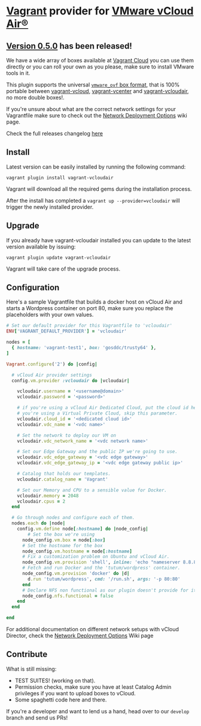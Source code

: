 [Vagrant](http://www.vagrantup.com) provider for [VMware vCloud Air®](http://vcloud.vmware.com)
=============

[Version 0.5.0](../../releases/tag/v0.5.0) has been released!
-------------

We have a wide array of boxes available at [Vagrant Cloud](https://vagrantcloud.com/gosddc) you can use them directly or you can roll your own as you please, make sure to install VMware tools in it.

This plugin supports the universal [```vmware_ovf``` box format](https://github.com/gosddc/packer-post-processor-vagrant-vmware-ovf/wiki/vmware_ovf-Box-Format), that is 100% portable between [vagrant-vcloud](https://github.com/frapposelli/vagrant-vcloud), [vagrant-vcenter](https://github.com/gosddc/vagrant-vcenter) and [vagrant-vcloudair](https://github.com/gosddc/vagrant-vcloudair), no more double boxes!.

If you're unsure about what are the correct network settings for your Vagrantfile make sure to check out the [Network Deployment Options](https://github.com/gosddc/vagrant-vcloudair/wiki/Network-Deployment-Options) wiki page.

Check the full releases changelog [here](../../releases)

Install
-------------

Latest version can be easily installed by running the following command:

```vagrant plugin install vagrant-vcloudair```

Vagrant will download all the required gems during the installation process.

After the install has completed a ```vagrant up --provider=vcloudair``` will trigger the newly installed provider.

Upgrade
-------------

If you already have vagrant-vcloudair installed you can update to the latest version available by issuing:

```vagrant plugin update vagrant-vcloudair```

Vagrant will take care of the upgrade process.

Configuration
-------------

Here's a sample Vagrantfile that builds a docker host on vCloud Air and starts a Wordpress container on port 80, make sure you replace the placeholders with your own values.

```ruby
# Set our default provider for this Vagrantfile to 'vcloudair'
ENV['VAGRANT_DEFAULT_PROVIDER'] = 'vcloudair'

nodes = [
  { hostname: 'vagrant-test1', box: 'gosddc/trusty64' },
]

Vagrant.configure('2') do |config|

  # vCloud Air provider settings
  config.vm.provider :vcloudair do |vcloudair|

    vcloudair.username = '<username@domain>'
    vcloudair.password = '<password>'

    # if you're using a vCloud Air Dedicated Cloud, put the cloud id here, if
    # you're using a Virtual Private Cloud, skip this parameter.
    vcloudair.cloud_id = '<dedicated cloud id>'
    vcloudair.vdc_name = '<vdc name>'

    # Set the network to deploy our VM on
    vcloudair.vdc_network_name = '<vdc network name>'

    # Set our Edge Gateway and the public IP we're going to use.
    vcloudair.vdc_edge_gateway = '<vdc edge gateway>'
    vcloudair.vdc_edge_gateway_ip = '<vdc edge gateway public ip>'

    # Catalog that holds our templates.
    vcloudair.catalog_name = 'Vagrant'

    # Set our Memory and CPU to a sensible value for Docker.
    vcloudair.memory = 2048
    vcloudair.cpus = 2
  end

  # Go through nodes and configure each of them.
  nodes.each do |node|
    config.vm.define node[:hostname] do |node_config|
    	# Set the box we're using
      node_config.vm.box = node[:box]
      # Set the hostname for the box
      node_config.vm.hostname = node[:hostname]
      # Fix a customization problem on Ubuntu and vCloud Air.
      node_config.vm.provision 'shell', inline: 'echo "nameserver 8.8.8.8" >> tmp; sudo mv tmp /etc/resolvconf/resolv.conf.d/base; sudo resolvconf -u'
      # Fetch and run Docker and the 'tutum/wordpress' container.
      node_config.vm.provision 'docker' do |d|
        d.run 'tutum/wordpress', cmd: '/run.sh', args: '-p 80:80'
      end
      # Declare NFS non functional as our plugin doesn't provide for it.
      node_config.nfs.functional = false
    end
  end

end
```

For additional documentation on different network setups with vCloud Director, check the [Network Deployment Options](../../wiki/Network-Deployment-Options) Wiki page

Contribute
-------------

What is still missing:

- TEST SUITES! (working on that).
- Permission checks, make sure you have at least Catalog Admin privileges if you want to upload boxes to vCloud.
- Some spaghetti code here and there.

If you're a developer and want to lend us a hand, head over to our ```develop``` branch and send us PRs!

